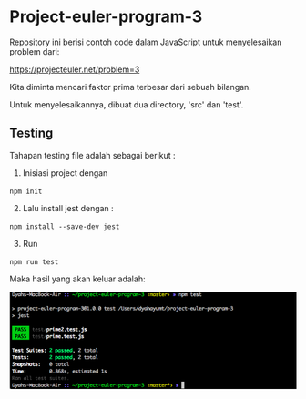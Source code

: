 # Project-euler-program-3

Repository ini berisi contoh code dalam JavaScript untuk menyelesaikan problem dari:

 https://projecteuler.net/problem=3

Kita diminta mencari faktor prima terbesar dari sebuah bilangan. 

Untuk menyelesaikannya, dibuat dua directory, 'src' dan 'test'. 

## Testing

Tahapan testing file adalah sebagai berikut :
1. Inisiasi project dengan 

`
npm init
`

2. Lalu install jest dengan :
 
 `
 npm install --save-dev jest
 `

 3. Run 
 
 `
 npm run test
 `
 
 Maka hasil yang akan keluar adalah:

![alt text](https://github.com/dyahayumt/project-euler-program-3/blob/master/Screen%20Shot%202018-02-13%20at%2018.31.37.png)

